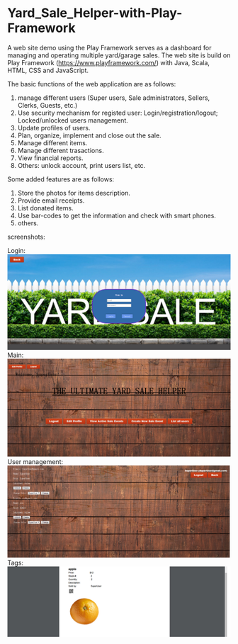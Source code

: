 # Yard_Sale_Helper-with-Play-Framework
A web site demo using the Play Framework serves as a dashboard for managing and operating multiple yard/garage sales. 
The web site is build on Play Framework (https://www.playframework.com/) with Java, Scala, HTML, CSS and JavaScript. 

The basic functions of the web application are as follows:

1. manage different users (Super users, Sale administrators, Sellers, Clerks, Guests, etc.)
2. Use security mechanism for registed user: Login/registration/logout; Locked/unlocked users management. 
3. Update profiles of users. 
4. Plan, organize, implement and close out the sale. 
5. Manage different items. 
6. Manage different trasactions. 
7. View financial reports. 
8. Others: unlock account, print users list, etc. 

Some added features are as follows:

1. Store the photos for items description. 
2. Provide email receipts. 
3. List donated items. 
4. Use bar-codes to get the information and check with smart phones. 
5. others. 

screenshots:

Login:
![image](https://github.com/Aeroone/Yard-Sale-Helper-Play-Framework/blob/master/images/Login.png)
Main:
![image](https://github.com/Aeroone/Yard-Sale-Helper-Play-Framework/blob/master/images/Main.png)
User management:
![image](https://github.com/Aeroone/Yard-Sale-Helper-Play-Framework/blob/master/images/User%20management.png)
Tags:
![image](https://github.com/Aeroone/Yard-Sale-Helper-Play-Framework/blob/master/images/Tag.png)
